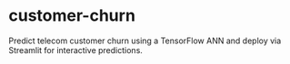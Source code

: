 # customer-churn
Predict telecom customer churn using a TensorFlow ANN and deploy via Streamlit for interactive predictions.
